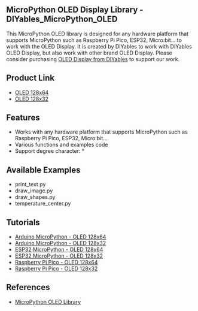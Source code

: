 ## MicroPython OLED Display Library - DIYables_MicroPython_OLED
This MicroPython OLED library is designed for any hardware platform that supports MicroPython such as Raspberry Pi Pico, ESP32, Micro:bit... to work with the OLED Display. It is created by DIYables to work with DIYables OLED Display, but also work with other brand OLED Display. Please consider purchasing [OLED Display from DIYables](https://amazon.com/dp/B0D91MYBR3) to support our work.



Product Link
----------------------------
* [OLED 128x64](https://diyables.io/products/oled-128x64)
* [OLED 128x32](https://diyables.io/products/oled-128x32)


Features
----------------------------
* Works with any hardware platform that supports MicroPython such as Raspberry Pi Pico, ESP32, Micro:bit...
* Various functions and examples code
* Support degree character: °

Available Examples
----------------------------
* print_text.py
* draw_image.py
* draw_shapes.py
* temperature_center.py



Tutorials
----------------------------
* [Arduino MicroPython - OLED 128x64](https://newbiely.com/tutorials/arduino-micropython/arduino-micropython-oled-128x64)
* [Arduino MicroPython - OLED 128x32](https://newbiely.com/tutorials/arduino-micropython/arduino-micropython-oled-128x32)
* [ESP32 MicroPython - OLED 128x64](https://newbiely.com/tutorials/esp32-micropython/esp32-micropython-oled-128x64)
* [ESP32 MicroPython - OLED 128x32](https://newbiely.com/tutorials/esp32-micropython/esp32-micropython-oled-128x32)
* [Raspberry Pi Pico - OLED 128x64](https://newbiely.com/tutorials/raspberry-pico/raspberry-pi-pico-oled-128x64)
* [Raspberry Pi Pico - OLED 128x32](https://newbiely.com/tutorials/raspberry-pico/raspberry-pi-pico-oled-128x32)




References
----------------------------
* [MicroPython OLED Library](https://newbiely.com/tutorials/micropython/micropython-oled-library)
